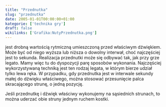 ```yaml
---
title: "Przednutka"
slug: "przednutka"
date: 2005-01-01T00:00:00+01:00
kategorie: ['technika gry']
draft: false
wikilinks: ['Grafika:NutyPrzednutka.png']
---
```

jest drobną wartością rytmiczną umieszczoną przed właściwym dźwiękiem.
Może być od niego wyższa lub niższa o dowolny interwał, choć najczęściej
jest to sekunda. Realizacja przednutki może się odbywać tak, jak przy
grze legato. Mamy więc tu do dyspozycji parę sposobów wykonania.
Najczęściej wykorzystywaną techniką jest ten rodzaj legata, w którym
bierze udział tylko lewa ręka. W przypadku, gdy przednutka jest w
interwale sekundy małej do dźwięku właściwego, można stosować
przesunięcie palca skracającego strunę, o jedną pozycję.



Jeśli przednutkę i dźwięk właściwy wykonujemy na sąsiednich strunach, to
można uderzać obie struny jednym ruchem kostki.

